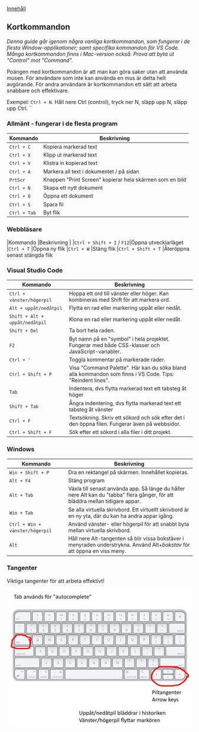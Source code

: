 [Innehåll](../README.md)

## Kortkommandon

*Denna guide går igenom några vanliga kortkommandon, som fungerar i de flesta Window-applikationer; samt specifika kommandon för VS Code. Många kortkommandon finns i Mac-version också. Prova att byta ut "Control" mot "Command".*

Poängen med kortkommandon är att man kan göra saker utan att använda musen. För användare som inte kan använda en mus är detta helt avgörande. För andra användare är kortkommandon ett sätt att arbeta snabbare och effektivare.

Exempel: `Ctrl + N`. Håll nere Ctrl (control), tryck ner N, släpp upp N, släpp upp Ctrl.
``

### Allmänt - fungerar i de flesta program
|Kommando |Beskrivning |
|---------|------------|
|`Ctrl + C` |Kopiera markerad text
|`Ctrl + X` |Klipp ut markerad text
|`Ctrl + V` |Klistra in kopierad text
|`Ctrl + A` |Markera all text i dokumentet / på sidan
|`PrtScr`   |Knappen "Print Screen" kopierar hela skärmen som en bild
|`Ctrl + N` |Skapa ett nytt dokument
|`Ctrl + O` |Öppna ett dokument
|`Ctrl + S` |Spara fil
|`Ctrl + Tab` |Byt flik


### Webbläsare

|Kommando |Beskrivning |
|`Ctrl + Shift + I` / `F12`|Öppna utvecklarläget
|`Ctrl + T` |Öppna ny flik
|`Ctrl + W` |Stäng flik
|`Ctrl + Shift + T` |Återöppna senast stängda flik



### Visual Studio Code

|Kommando |Beskrivning |
|---------|------------|
|`Ctrl + vänster/högerpil` |Hoppa ett ord till vänster eller höger. Kan kombineras med Shift för att markera ord. |
|`Alt + uppåt/nedåtpil` |Flytta en rad eller markering uppåt eller nedåt. |
|`Shift + Alt + uppåt/nedåtpil` |Klona en rad eller markering uppåt eller nedåt. |
|`Shift + Del` |Ta bort hela raden.
|`F2` |Byt namn på en "symbol" i hela projektet. Fungerar med både CSS-klasser och JavaScript-variabler. |
|`Ctrl + '` |Toggla kommentar på markerade rader. |
|`Ctrl + Shift + P` |Visa "Command Palette". Här kan du söka bland alla kommandon som finns i VS Code. Tips: "Reindent lines".|
|`Tab` |Indentera, dvs flytta markerad text ett tabsteg åt höger
|`Shift + Tab` |Ångra indentering, dvs flytta markerad text ett tabsteg åt vänster
|`Ctrl + F` |Textsökning. Skriv ett sökord och sök efter det i den öppna filen. Fungerar även på webbsidor.
|`Ctrl + Shift + F` |Sök efter ett sökord i alla filer i ditt projekt.


### Windows

|Kommando |Beskrivning |
|---------|------------|
|`Win + Shift + P` |Dra en rektangel på skärmen. Innehållet kopieras. |
|`Alt + F4`        |Stäng program |
|`Alt + Tab`       |Växla till senast använda app. Så länge du håller nere Alt kan du "tabba" flera gånger, för att bläddra mellan tidigare appar. |
|`Win + Tab`       |Se alla virtuella skrivbord. Ett virtuellt skrivbord är en ny yta, där du kan ha andra appar igång. |
|`Ctrl + Win + vänster/högerpil` |Använd vänster- eller högerpil för att snabbt byta mellan virtuella skrivbord. |
|`Alt`             |Håll nere Alt-tangenten så blir vissa bokstäver i menyraden understrykna. Använd Alt+*bokstav* för att öppna en viss meny. |


### Tangenter
Viktiga tangenter för att arbeta effektivt!

![tangenter](../img/mac-tab-arrows.jpg)
